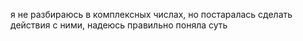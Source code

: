 я не разбираюсь в комплексных числах, но постаралась сделать действия с ними, надеюсь правильно поняла суть